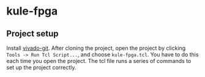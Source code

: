 # kule-fpga

## Project setup

Install [vivado-git](https://github.com/barbedo/vivado-git#installation). After cloning the project, open the project by clicking `Tools -> Run Tcl Script...`, and choose `kule-fpga.tcl`.
You have to do this each time you open the project. The tcl file runs a series of commands to set up the project correctly.
